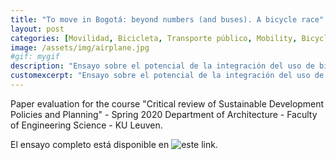 ```yaml
---
title: "To move in Bogotá: beyond numbers (and buses). A bicycle race"
layout: post
categories: [Movilidad, Bicicleta, Transporte público, Mobility, Bicycle, Public transport]
image: /assets/img/airplane.jpg
#gif: mygif
description: "Ensayo sobre el potencial de la integración del uso de bicicletas en la movilidad de Bogotá (Colombia)"
customexcerpt: "Ensayo sobre el potencial de la integración del uso de bicicletas en la movilidad de Bogotá (Colombia)."
---
```


Paper evaluation for the course "Critical review of Sustainable Development Policies and Planning" - Spring 2020 Department of Architecture - Faculty of Engineering Science - KU Leuven.

El ensayo completo está disponible en ![este link](https://issuu.com/daniela-garcia-urbanism/docs/daniela_garcia_rojas_cr_to_move_in_bogot_beyond_n).